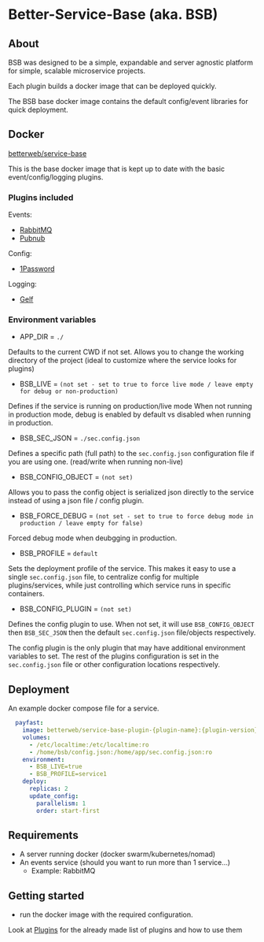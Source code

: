 # Better-Service-Base (aka. BSB)

## About

BSB was designed to be a simple, expandable and server agnostic platform for simple, scalable microservice projects.  

Each plugin builds a docker image that can be deployed quickly.

The BSB base docker image contains the default config/event libraries for quick deployment.  
  
## Docker

[betterweb/service-base](https://hub.docker.com/r/betterweb/service-base)  

This is the base docker image that is kept up to date with the basic event/config/logging plugins.


### Plugins included

Events:  
 - [RabbitMQ](/Events/RabbitMQ)  
 - [Pubnub](/Events/Pubnub)  
  
Config:
 - [1Password](/Config/1Password)  
  
Logging:  
 - [Gelf](/Logging/Gelf)
  
  
### Environment variables

- APP_DIR = `./`

Defaults to the current CWD if not set.
Allows you to change the working directory of the project (ideal to customize where the service looks for plugins)

- BSB_LIVE = `(not set - set to true to force live mode / leave empty for debug or non-production)`

Defines if the service is running on production/live mode
When not running in production mode, debug is enabled by default vs disabled when running in production.

- BSB_SEC_JSON = `./sec.config.json`

Defines a specific path (full path) to the `sec.config.json` configuration file if you are using one.
(read/write when running non-live)  

- BSB_CONFIG_OBJECT = `(not set)`
 
Allows you to pass the config object is serialized json directly to the service instead of using a json file / config plugin.

- BSB_FORCE_DEBUG = `(not set - set to true to force debug mode in production / leave empty for false)`

Forced debug mode when deubgging in production.

- BSB_PROFILE = `default`

Sets the deployment profile of the service. 
This makes it easy to use a single `sec.config.json` file, to centralize config for multiple plugins/services, while just controlling which service runs in specific containers.  

- BSB_CONFIG_PLUGIN = `(not set)`  

Defines the config plugin to use.
When not set, it will use `BSB_CONFIG_OBJECT` then `BSB_SEC_JSON` then the default `sec.config.json` file/objects respectively.  

The config plugin is the only plugin that may have additional environment variables to set. The rest of the plugins configuration is set in the `sec.config.json` file or other configuration locations respectively.


## Deployment

An example docker compose file for a service.

```yaml  
  payfast:
    image: betterweb/service-base-plugin-{plugin-name}:{plugin-version}
    volumes:
      - /etc/localtime:/etc/localtime:ro
      - /home/bsb/config.json:/home/app/sec.config.json:ro
    environment:
      - BSB_LIVE=true
      - BSB_PROFILE=service1
    deploy:
      replicas: 2
      update_config:
        parallelism: 1
        order: start-first
```


## Requirements

- A server running docker (docker swarm/kubernetes/nomad)  
- An events service (should you want to run more than 1 service...)
  - Example: RabbitMQ


## Getting started

- run the docker image with the required configuration.  

Look at [Plugins](/Plugins) for the already made list of plugins and how to use them
